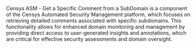Censys ASM - Get a Specific Comment from a SubDomain is a component of the Censys Automated Security Management platform, which focuses on retrieving detailed comments associated with specific subdomains. This functionality allows for enhanced domain monitoring and management by providing direct access to user-generated insights and annotations, which are critical for effective security assessments and domain oversight.

